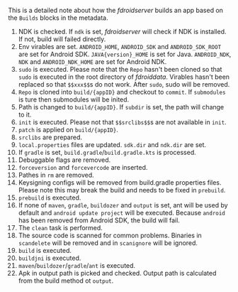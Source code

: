 This is a detailed note about how the *fdroidserver* builds an app based on the `Builds` blocks in the metadata.

1. NDK is checked. If `ndk` is set, *fdroidserver* will check if NDK is installed. If not, build will failed directly.
1. Env virables are set. `ANDROID_HOME`, `ANDROID_SDK` and `ANDROID_SDK_ROOT` are set for Android SDK. `JAVA{version}_HOME` is set for Java. `ANDROID_NDK`, `NDK` and `ANDROID_NDK_HOME` are set for Android NDK.
1. `sudo` is executed. Please note that the `Repo` hasn't been cloned so that `sudo` is executed in the root directory of *fdroiddata*. Virables hasn't been replaced so that `$$xxx$$`s do not work. After `sudo`, sudo will be removed.
1. `Repo` is cloned into `build/{appID}` and checkout to `commit`. If `submodules` is ture then submodules will be inited.
1. Path is changed to `build/{appID}`. If `subdir` is set, the path will change to it.
1. `init` is executed. Please not that `$$srclibs$$`s are not available in `init`.
1. `patch` is applied on `build/{appID}`.
1. `srclibs` are prepared.
1. `local.properties` files are updated. `sdk.dir` and `ndk.dir` are set.
1. If `gradle` is set, `build.gradle`/`build.gradle.kts` is processed.
1. Debuggable flags are removed.
1. `forceversion` and `forcevercode` are inserted.
1. Pathes in `rm` are removed.
1. Keysigning configs will be removed from build.gradle properties files. Please note this may break the build and needs to be fixed in `prebuild`.
1. `prebuild` is executed.
1. If none of `maven`, `gradle`, `buildozer` and `output` is set, ant will be used by default and `android update project` will be executed. Because `android` has been removed from Android SDK, the build will fail.
1. The `clean` task is performed.
1. The source code is scanned for common problems. Binaries in `scandelete` will be removed and in `scanignore` will be ignored.
1. `build` is executed.
1. `buildjni` is executed.
1. `maven`/`buildozer`/`gradle`/`ant` is executed.
1. Apk in output path is picked and checked. Output path is calculated from the build method ot `output`.
